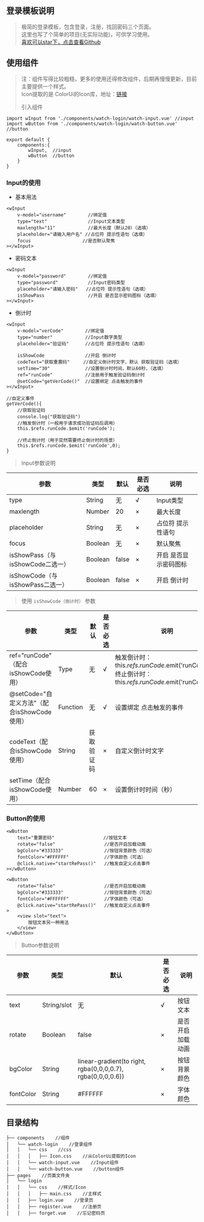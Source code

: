 
## 登录模板说明  

> 极简的登录模板，包含登录，注册，找回密码三个页面。  
> 这里也写了个简单的项目(无实际功能)，可供学习使用。  
> [喜欢可以star下，点击查看Github](https://github.com/AmosHuKe/Watch-Test)    

## 使用组件  
> 注：组件写得比较粗糙，更多的使用还得修改组件，后期再慢慢更新，目前主要提供一个样式。  
> Icon提取的是 ColorUi的Icon库，地址：[链接](http://demo.color-ui.com/h5.html#/pages/basics/icon)  
>    
> 引入组件  

```  
import wInput from './components/watch-login/watch-input.vue' //input
import wButton from './components/watch-login/watch-button.vue' //button

export default {
	components:{
		wInput,  //input
		wButton  //button
	}
}
```  

### Input的使用    

* 基本用法  

```
<wInput
	v-model="username"        //绑定值
	type="text"               //Input文本类型
	maxlength="11"            //最大长度（默认20）（选填）
	placeholder="请输入用户名" //占位符 提示性语句（选填）
	focus 					//是否默认聚焦
></wInput>
```

* 密码文本  

```
<wInput
	v-model="password"        //绑定值
	type="password"           //Input密码类型
	placeholder="请输入密码"   //占位符 提示性语句（选填）
	isShowPass                //开启 是否显示密码图标（选填）
></wInput>
```

* 倒计时

```
<wInput
	v-model="verCode"        //绑定值
	type="number"            //Input数字类型
	placeholder="验证码"      //占位符 提示性语句（选填）

	isShowCode               //开启 倒计时
	codeText="获取重置码"     //自定义倒计时文字，默认 获取验证码（选填）
	setTime="30"             //设置倒计时时间，默认60秒，（选填）
	ref="runCode"            //注册用于触发验证码倒计时
	@setCode="getVerCode()"  //设置绑定 点击触发的事件
></wInput>

//自定义事件
getVerCode(){
	//获取验证码
	console.log("获取验证码")
	//触发倒计时（一般用于请求成功验证码后调用）
	this.$refs.runCode.$emit('runCode');

	//终止倒计时（用于突然需要终止倒计时的场景）
	this.$refs.runCode.$emit('runCode',0);
}
```

> Input参数说明

| 参数 | 类型 | 默认 | 是否必选 | 说明 |  
|-----| ----- |----|----|----|  
| type | String | 无 | √ | Input类型 |  
| maxlength | Number | 20 | × | 最大长度 |  
| placeholder | String | 无 | × | 占位符 提示性语句 |  
| focus | Boolean | 无 | × | 默认聚焦 |  
| isShowPass（与isShowCode二选一） | Boolean | false | × | 开启 是否显示密码图标 |  
| isShowCode（与isShowPass二选一） | Boolean | false | × | 开启 倒计时 |  

> 使用 `isShowCode（倒计时）` 参数  

| 参数 | 类型 | 默认 | 是否必选 | 说明 |  
|-----|----|----|----|----|  
| ref="runCode" （配合isShowCode使用） | Type | 无 | √ | 触发倒计时：this.$refs.runCode.$emit('runCode');  <br>终止倒计时：this.$refs.runCode.$emit('runCode',0);  |  
| @setCode="自定义方法"（配合isShowCode使用） | Function | 无 | √ | 设置绑定 点击触发的事件 |  
| codeText（配合isShowCode使用）| String | 获取验证码 | × | 自定义倒计时文字 |  
| setTime（配合isShowCode使用） | Number | 60 | × | 设置倒计时时间（秒） |  



### Button的使用  

```
<wButton
	text="重置密码"                  //按钮文本
	rotate="false"                  //是否开启加载动画
	bgColor="#333333"               //按钮背景颜色（可选）
	fontColor="#FFFFFF"             //字体颜色（可选）
	@click.native="startRePass()"   //触发自定义点击事件
></wButton>

<wButton
	rotate="false"                  //是否开启加载动画
	bgColor="#333333"               //按钮背景颜色（可选）
	fontColor="#FFFFFF"             //字体颜色（可选）
	@click.native="startRePass()"   //触发自定义点击事件
>
    <view slot="text">
        按钮文本另一种用法
    </view>
</wButton>
```

> Button参数说明

| 参数 | 类型 | 默认 | 是否必选 | 说明 |  
|-----|----|----|----|----|  
| text | String/slot | 无 | √ | 按钮文本 |  
| rotate | Boolean | false | × | 是否开启加载动画 |  
| bgColor | String | linear-gradient(to right, rgba(0,0,0,0.7), rgba(0,0,0,0.6)) | × | 按钮背景颜色 |  
| fontColor | String | #FFFFFF | × | 字体颜色 |  


## 目录结构  
```
├── components    //组件
│   └── watch-login    //登录组件
│   │   └── css    //css
│   │   │   ├── Icon.css    //从ColorUi提取的Icon
│   │   └── watch-input.vue    //Input组件
│   │   └── watch-button.vue    //button组件
├── pages    //页面文件夹  
│   └── login
│   │   └── css    //样式/Icon
│   │   │   ├── main.css    //主样式
│   │   ├── login.vue    //登录页
│   │   ├── register.vue    //注册页
│   │   ├── forget.vue    //忘记密码页
```
